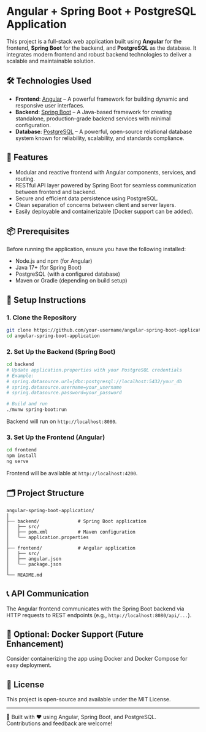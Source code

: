 # Angular + Spring Boot + PostgreSQL Application

This project is a full-stack web application built using **Angular** for the frontend, **Spring Boot** for the backend, and **PostgreSQL** as the database. It integrates modern frontend and robust backend technologies to deliver a scalable and maintainable solution.

## 🛠️ Technologies Used

- **Frontend**: [Angular](https://angular.io/) – A powerful framework for building dynamic and responsive user interfaces.
- **Backend**: [Spring Boot](https://spring.io/projects/spring-boot) – A Java-based framework for creating standalone, production-grade backend services with minimal configuration.
- **Database**: [PostgreSQL](https://www.postgresql.org/) – A powerful, open-source relational database system known for reliability, scalability, and standards compliance.

## 🚀 Features

- Modular and reactive frontend with Angular components, services, and routing.
- RESTful API layer powered by Spring Boot for seamless communication between frontend and backend.
- Secure and efficient data persistence using PostgreSQL.
- Clean separation of concerns between client and server layers.
- Easily deployable and containerizable (Docker support can be added).

## 📦 Prerequisites

Before running the application, ensure you have the following installed:

- Node.js and npm (for Angular)
- Java 17+ (for Spring Boot)
- PostgreSQL (with a configured database)
- Maven or Gradle (depending on build setup)

## 🔧 Setup Instructions

### 1. Clone the Repository

```bash
git clone https://github.com/your-username/angular-spring-boot-application.git
cd angular-spring-boot-application
```

### 2. Set Up the Backend (Spring Boot)

```bash
cd backend
# Update application.properties with your PostgreSQL credentials
# Example:
# spring.datasource.url=jdbc:postgresql://localhost:5432/your_db
# spring.datasource.username=your_username
# spring.datasource.password=your_password

# Build and run
./mvnw spring-boot:run
```

Backend will run on `http://localhost:8080`.

### 3. Set Up the Frontend (Angular)

```bash
cd frontend
npm install
ng serve
```

Frontend will be available at `http://localhost:4200`.

## 🗂️ Project Structure

```
angular-spring-boot-application/
│
├── backend/              # Spring Boot application
│   ├── src/
│   ├── pom.xml           # Maven configuration
│   └── application.properties
│
├── frontend/             # Angular application
│   ├── src/
│   ├── angular.json
│   └── package.json
│
└── README.md
```

## 📞 API Communication

The Angular frontend communicates with the Spring Boot backend via HTTP requests to REST endpoints (e.g., `http://localhost:8080/api/...`).

## 🐳 Optional: Docker Support (Future Enhancement)

Consider containerizing the app using Docker and Docker Compose for easy deployment.

## 📄 License

This project is open-source and available under the MIT License.

---

🔧 Built with ❤️ using Angular, Spring Boot, and PostgreSQL.  
Contributions and feedback are welcome!
